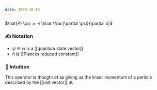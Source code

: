```yaml
---
date: 2023-10-13
---
```

$\hat{P} \psi := -i \hbar \frac{\partial \psi}{\partial x}$ 
### ✍️ Notation
- $\psi \in H$ is a [[quantum state vector]]
- $\hbar$ is [[Plancks reduced constant]]
### 💭 Intuition
This operator is thought of as giving us the linear momentum of a particle described by the [[unit vector]] $\psi$.